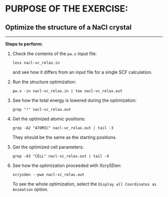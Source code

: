 # PURPOSE OF THE EXERCISE: 
## Optimize the structure of a NaCl crystal
-------------------------------------------------------

**Steps to perform:**

1. Check the contents of the `pw.x` input file:

       less nacl-vc_relax.in

   and see how it differs from an input file for a 
   single SCF calculation.


2. Run the structure optimization:

       pw.x -in nacl-vc_relax.in | tee nacl-vc_relax.out


3. See how the total energy is lowered during the optimization:

       grep "!" nacl-vc_relax.out


4. Get the optimized atomic positions:

       grep -A2 "ATOMIC" nacl-vc_relax.out | tail -3

   They should be the same as the starting positions.


5. Get the optimized cell parameters:

       grep -A3 "CELL" nacl-vc_relax.out | tail -4


6. See how the optimization proceeded with XcrySDen:

       xcrysden --pwo nacl-vc_relax.out

   To see the whole optimization, select the 
   `Display all Coordinates as Animation` option.


